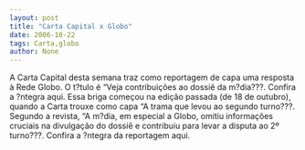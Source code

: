 ```yaml
---
layout: post
title: "Carta Capital x Globo"
date: 2006-10-22
tags: Carta,globo
author: None
---
```

A Carta Capital desta semana traz como reportagem de capa uma resposta à&nbsp;Rede Globo. O t?tulo é “Veja contribuições ao dossiê da m?dia???. Confira a ?ntegra aqui.
Essa briga começou na edição passada (de 18 de outubro), quando a Carta trouxe como capa “A trama que levou ao segundo turno???.
Segundo a revista, “A m?dia, em especial a Globo, omitiu informações cruciais na divulgação do dossiê e contribuiu para levar a disputa ao 2º turno???. Confira a ?ntegra da reportagem aqui.  